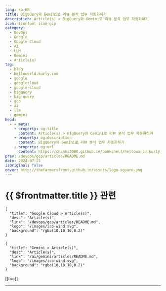 ```yaml
---
lang: ko-KR
title: BigQuery와 Gemini로 리뷰 분석 업무 자동화하기
description: Article(s) > BigQuery와 Gemini로 리뷰 분석 업무 자동화하기
icon: iconfont icon-gcp
category: 
  - DevOps
  - Google
  - Google Cloud
  - AI
  - LLM
  - Gemini
  - Article(s)
tag: 
  - blog
  - helloworld.kurly.com
  - google
  - googlecloud
  - google-cloud
  - bigquery
  - big-query
  - gcp
  - ai
  - llm
  - gemini
head:
  - - meta:
    - property: og:title
      content: Article(s) > BigQuery와 Gemini로 리뷰 분석 업무 자동화하기
    - property: og:description
      content: BigQuery와 Gemini로 리뷰 분석 업무 자동화하기
    - property: og:url
      content: https://chanhi2000.github.io/bookshelf/helloworld.kurly.com/bigquery-gemini-review.html
prev: /devops/gcp/articles/README.md
date: 2024-07-25
isOriginal: false
cover: http://thefarmersfront.github.io/assets/logo-square.png
---
```


# {{ $frontmatter.title }} 관련

```component VPCard
{
  "title": "Google Cloud > Article(s)",
  "desc": "Article(s)",
  "link": "/devops/gcp/articles/README.md",
  "logo": "/images/ico-wind.svg",
  "background": "rgba(10,10,10,0.2)"
}
```

```component VPCard
{
  "title": "Gemini > Article(s)",
  "desc": "Article(s)",
  "link": "/ai/gemini/articles/README.md",
  "logo": "/images/ico-wind.svg",
  "background": "rgba(10,10,10,0.2)"
}
```

[[toc]]

---

<SiteInfo
  name="BigQuery와 Gemini로 리뷰 분석 업무 자동화하기 - 컬리 기술 블로그"
  desc="BigQuery에서 LLM 모델 Gemini Pro 활용법 소개"
  url="https://helloworld.kurly.com/bigquery-gemini-review/"
  logo="https://helloworld.kurly.com/assets/logo/ico_192.png"
  preview="http://thefarmersfront.github.io/assets/logo-square.png"/>

<!-- TODO:  작성 -->
